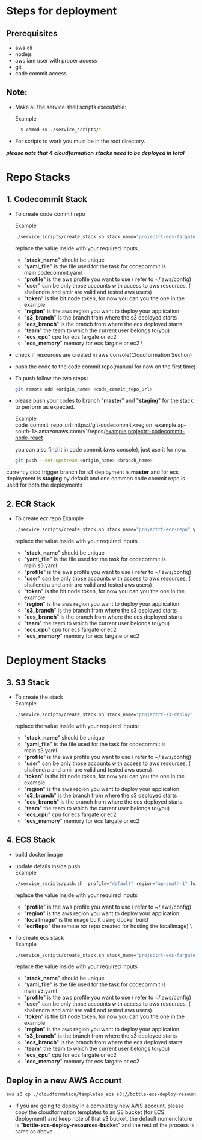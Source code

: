 # Steps for deployment

## Prerequisites

- aws cli
- nodejs
- aws iam user with proper access
- git
- code commit access

## Note:

- Make all the service shell scripts executable:

  Example

  ```bash
    $ chmod +x ./service_scripts/*
  ```

- For scripts to work you must be in the root directory.

**_please note that 4 cloudformation stacks need to be deployed in total_**

# Repo Stacks

<!-- ## Common Steps

- ./service_scripts/create_stack.sh shailendra-s3-deploy-ecs main.ecs.yaml 7b76e084-98d0-4cf6-852b-50aabea4e593(where the three parameters are stackname, yamlConfigFile, bitToken) -->

## 1. Codecommit Stack

- To create code commit repo

  Example

  ```bash
  ./service_scripts/create_stack.sh stack_name="projectrt-ecs-fargate-deploy" yaml_file="main.codecommit.yaml" profile="default" user="shailendra" token="7b76e084-98d0-4cf6-852b-50aabea4e593" region="ap-south-1" s3_branch="staging" ecs_branch="master" team="rt" ecs_cpu=512 ecs_memory=1024
  ```

  replace the value inside with your required inputs,

  - "**stack_name**" should be unique
  - "**yaml_file**" is the file used for the task for codecommit is main.codecommit.yaml
  - "**profile**" is the aws profile you want to use ( refer to ~/.aws/config)
  - "**user**" can be only those accounts with access to aws resources, ( shailendra and amir are valid and tested aws users)
  - "**token**" is the bit node token, for now you can you the one in the example
  - "**region**" is the aws region you want to deploy your application
  - "**s3_branch**" is the branch from where the s3 deployed starts
  - "**ecs_branch**" is the branch from where the ecs deployed starts
  - "**team**" the team to which the current user belongs to(you)
  - "**ecs_cpu**" cpu for ecs fargate or ec2
  - "**ecs_memory**" memory for ecs fargate or ec2
    \

* check if resources are created in aws console(Cloudformation Section)
* push the code to the code commit repo(manual for now on the first time)
* To push follow the two steps:

  ```bash
  git remote add <origin_name> <code_commit_repo_url>
  ```

* please push your codes to branch "**master**" and "**staging**" for the stack to perform as expected.

  Example
  \
   code_commit_repo_url: https://git-codecommit.<region: example ap-south-1>.amazonaws.com/v1/repos/<example:projectrt-codecommit-node-react>

  you can also find it in code commit (aws console), just use it for now.

  ```bash
  git push --set-upstream <origin_name> <branch_name>
  ```

currently cicd trigger branch for s3 deployment is **master** and for ecs deployment is **staging** by default and one common code commit repo is used for both the deployments

## 2. ECR Stack

- To create ecr repo
  Example

  ```bash
  ./service_scripts/create_stack.sh stack_name="projectrt-ecr-repo" yaml_file="main.docker_ecr.yaml" profile="default" user="shailendra" token="7b76e084-98d0-4cf6-852b-50aabea4e593" region="ap-south-1" s3_branch="staging" ecs_branch="master" team="rt" ecs_cpu=512 ecs_memory=1024
  ```

  replace the value inside with your required inputs

  - "**stack_name**" should be unique
  - "**yaml_file**" is the file used for the task for codecommit is main.s3.yaml
  - "**profile**" is the aws profile you want to use ( refer to ~/.aws/config)
  - "**user**" can be only those accounts with access to aws resources, ( shailendra and amir are valid and tested aws users)
  - "**token**" is the bit node token, for now you can you the one in the example
  - "**region**" is the aws region you want to deploy your application
  - "**s3_branch**" is the branch from where the s3 deployed starts
  - "**ecs_branch**" is the branch from where the ecs deployed starts
  - "**team**" the team to which the current user belongs to(you)
  - "**ecs_cpu**" cpu for ecs fargate or ec2
  - "**ecs_memory**" memory for ecs fargate or ec2

# Deployment Stacks

## 3. S3 Stack

- To create the stack
  \
   Example

  ```bash
  ./service_scripts/create_stack.sh stack_name="projectrt-s3-deploy" yaml_file="main.s3.yaml" profile="default" user="shailendra" token="7b76e084-98d0-4cf6-852b-50aabea4e593" region="ap-south-1" s3_branch="staging" ecs_branch="master" team="rt" ecs_cpu=512 ecs_memory=1024
  ```

  replace the value inside with your required inputs:

  - "**stack_name**" should be unique
  - "**yaml_file**" is the file used for the task for codecommit is main.s3.yaml
  - "**profile**" is the aws profile you want to use ( refer to ~/.aws/config)
  - "**user**" can be only those accounts with access to aws resources, ( shailendra and amir are valid and tested aws users)
  - "**token**" is the bit node token, for now you can you the one in the example
  - "**region**" is the aws region you want to deploy your application
  - "**s3_branch**" is the branch from where the s3 deployed starts
  - "**ecs_branch**" is the branch from where the ecs deployed starts
  - "**team**" the team to which the current user belongs to(you)
  - "**ecs_cpu**" cpu for ecs fargate or ec2
  - "**ecs_memory**" memory for ecs fargate or ec2

## 4. ECS Stack

- build docker image
- update details inside push
  \
   Example

  ```bash
  ./service_scripts/push.sh  profile="default" region="ap-south-1" localImage="ecr-node-react" ecrRepo="ecr-repo-name"
  ```

  replace the value inside with your required inputs

  - "**profile**" is the aws profile you want to use ( refer to ~/.aws/config)
  - "**region**" is the aws region you want to deploy your application
  - "**localImage**" is the image built using docker build
  - "**ecrRepo**" the remote rcr repo created for hosting the localImage)
    \

* To create ecs stack
  \
   Example

  ```bash
  ./service_scripts/create_stack.sh stack_name="projectrt-ecs-fargate-deploy" yaml_file="main.ecs.yaml" profile="default" user="shailendra" token="7b76e084-98d0-4cf6-852b-50aabea4e593" region="ap-south-1" s3_branch="staging" ecs_branch="master" team="rt" ecs_cpu=512 ecs_memory=1024
  ```

  replace the value inside with your required inputs

  - "**stack_name**" should be unique
  - "**yaml_file**" is the file used for the task for codecommit is main.s3.yaml
  - "**profile**" is the aws profile you want to use ( refer to ~/.aws/config)
  - "**user**" can be only those accounts with access to aws resources, ( shailendra and amir are valid and tested aws users)
  - "**token**" is the bit node token, for now you can you the one in the example
  - "**region**" is the aws region you want to deploy your application
  - "**s3_branch**" is the branch from where the s3 deployed starts
  - "**ecs_branch**" is the branch from where the ecs deployed starts
  - "**team**" the team to which the current user belongs to(you)
  - "**ecs_cpu**" cpu for ecs fargate or ec2
  - "**ecs_memory**" memory for ecs fargate or ec2

## Deploy in a new AWS Account

```bash
aws s3 cp ./cloudformation/templates_ecs s3://bottle-ecs-deploy-resources-bucket/templates --recursive
```

- If you are going to deploy in a completely new AWS account, please copy the cloudformation templates to an S3 bucket (for ECS deployment) and keep note of that s3 bucket, the default nomenclature is "**bottle-ecs-deploy-resources-bucket**" and the rest of the process is same as above
